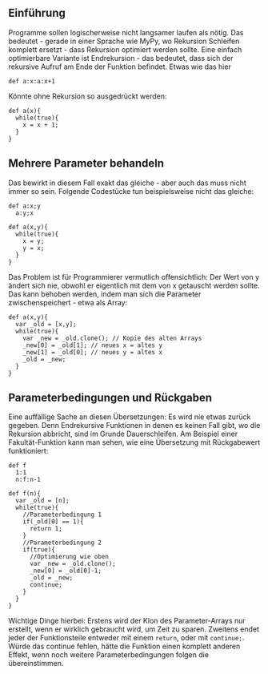## Einführung
Programme sollen logischerweise nicht langsamer laufen als nötig. Das bedeutet - gerade in einer Sprache wie MyPy, wo Rekursion Schleifen komplett ersetzt - dass Rekursion optimiert werden sollte.
Eine einfach optimierbare Variante ist Endrekursion - das bedeutet, dass sich der rekursive Aufruf am Ende der Funktion befindet. Etwas wie das hier
```
def a:x:a:x+1
```
Könnte ohne Rekursion so ausgedrückt werden:
```
def a(x){
  while(true){
    x = x + 1;
  }
}
```
## Mehrere Parameter behandeln
Das bewirkt in diesem Fall exakt das gleiche - aber auch das muss nicht immer so sein. Folgende Codestücke tun beispielsweise nicht das gleiche:
```
def a:x;y
  a:y;x
```
```
def a(x,y){
  while(true){
    x = y;
    y = x;
  }
}
```
Das Problem ist für Programmierer vermutlich offensichtlich: Der Wert von y ändert sich nie, obwohl er eigentlich mit dem von x getauscht werden sollte.
Das kann behoben werden, indem man sich die Parameter zwischenspeichert - etwa als Array:
```
def a(x,y){
  var _old = [x,y];
  while(true){
    var _new = _old.clone(); // Kopie des alten Arrays
    _new[0] = _old[1]; // neues x = altes y
    _new[1] = _old[0]; // neues y = altes x
    _old = _new;
  }
}
```
## Parameterbedingungen und Rückgaben
Eine auffällige Sache an diesen Übersetzungen: Es wird nie etwas zurück gegeben. Denn Endrekursive Funktionen in denen es keinen Fall gibt, wo die Rekursion abbricht, sind im Grunde Dauerschleifen. Am Beispiel einer Fakultät-Funktion kann man sehen, wie eine Übersetzung mit Rückgabewert funktioniert:
```
def f
  1:1
  n:f:n-1
```
```
def f(n){
  var _old = [n];
  while(true){
    //Parameterbedingung 1
    if(_old[0] == 1){
      return 1;
    }
    //Parameterbedingung 2
    if(true){
      //Optimierung wie oben
      var _new = _old.clone();
      _new[0] = _old[0]-1;
      _old = _new;
      continue;
    }
  }
}
```
Wichtige Dinge hierbei: Erstens wird der Klon des Parameter-Arrays nur erstellt, wenn er wirklich gebraucht wird, um Zeit zu sparen.
Zweitens endet jeder der Funktionsteile entweder mit einem `return`, oder mit `continue;`. Würde das continue fehlen, hätte die Funktion einen komplett anderen Effekt, wenn noch weitere Parameterbedingungen folgen die übereinstimmen.
